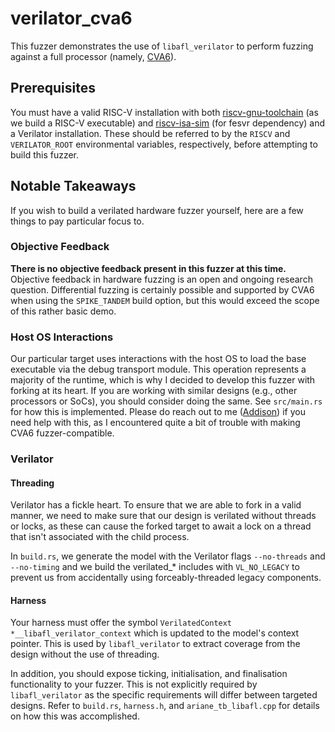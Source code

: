 # verilator_cva6

This fuzzer demonstrates the use of `libafl_verilator` to perform fuzzing against a full processor (namely, [CVA6]).

## Prerequisites

You must have a valid RISC-V installation with both [riscv-gnu-toolchain] (as we build a RISC-V executable) and
[riscv-isa-sim] (for fesvr dependency) and a Verilator installation. These should be referred to by the `RISCV` and
`VERILATOR_ROOT` environmental variables, respectively, before attempting to build this fuzzer.

## Notable Takeaways

If you wish to build a verilated hardware fuzzer yourself, here are a few things to pay particular focus to.

### Objective Feedback

**There is no objective feedback present in this fuzzer at this time.** Objective feedback in hardware fuzzing is an
open and ongoing research question. Differential fuzzing is certainly possible and supported by CVA6 when using the
`SPIKE_TANDEM` build option, but this would exceed the scope of this rather basic demo.

### Host OS Interactions

Our particular target uses interactions with the host OS to load the base executable via the debug transport module.
This operation represents a majority of the runtime, which is why I decided to develop this fuzzer with forking at its
heart. If you are working with similar designs (e.g., other processors or SoCs), you should consider doing the same.
See `src/main.rs` for how this is implemented. Please do reach out to me ([Addison]) if you need help with this, as I
encountered quite a bit of trouble with making CVA6 fuzzer-compatible.

### Verilator

#### Threading

Verilator has a fickle heart. To ensure that we are able to fork in a valid manner, we need to make sure that our design
is verilated without threads or locks, as these can cause the forked target to await a lock on a thread that isn't
associated with the child process.

In `build.rs`, we generate the model with the Verilator flags `--no-threads` and `--no-timing` and we build the
verilated_* includes with `VL_NO_LEGACY` to prevent us from accidentally using forceably-threaded legacy components.

#### Harness

Your harness must offer the symbol `VerilatedContext *__libafl_verilator_context` which is updated to the model's
context pointer. This is used by `libafl_verilator` to extract coverage from the design without the use of threading.

In addition, you should expose ticking, initialisation, and finalisation functionality to your fuzzer. This is not
explicitly required by `libafl_verilator` as the specific requirements will differ between targeted designs. Refer to
`build.rs`, `harness.h`, and `ariane_tb_libafl.cpp` for details on how this was accomplished.

[CVA6]: https://github.com/openhwgroup/cva6
[riscv-gnu-toolchain]: https://github.com/riscv-collab/riscv-gnu-toolchain
[riscv-isa-sim]: https://github.com/riscv-software-src/riscv-isa-sim/
[Addison]: mailto:research@addisoncrump.info